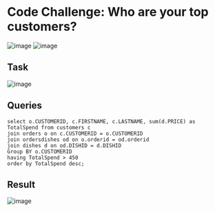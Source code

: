 # Code Challenge: Who are your top customers?
![image](https://github.com/user-attachments/assets/3a55b5d1-c8f7-4d35-933e-4ca38348e6d3)
![image](https://github.com/user-attachments/assets/66c145af-2e85-43fb-8d88-aa6f9ee3d48b)
## Task 
![image](https://github.com/user-attachments/assets/b0c542f0-2c86-4f3d-907d-d11f2a3ce63e)
## Queries 
```
select o.CUSTOMERID, c.FIRSTNAME, c.LASTNAME, sum(d.PRICE) as TotalSpend from customers c 
join orders o on c.CUSTOMERID = o.CUSTOMERID
join ordersdishes od on o.orderid = od.orderid
join dishes d on od.DISHID = d.DISHID 
Group BY o.CUSTOMERID
having TotalSpend > 450
order by TotalSpend desc;
```
## Result 
![image](https://github.com/user-attachments/assets/0fe5e028-47d9-416a-9b99-0fe71ba4f5be)

